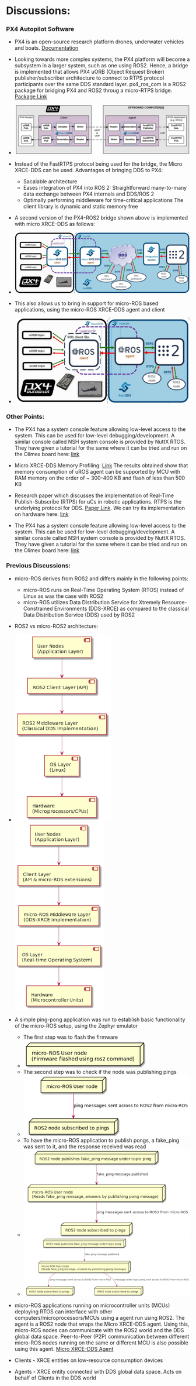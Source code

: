 # Discussions:

### PX4 Autopilot Software

* PX4 is an open-source research platform drones, underwater vehicles and boats. [Documentation](https://docs.px4.io/master/en/index.html)

* Looking towards more complex systems, the PX4 platform will become a subsystem in a larger system, such as one using ROS2. Hence, a bridge is implemented that allows PX4 uORB (Object Request Broker) publisher/subscriber architecture to connect to RTPS protocol participants over the same DDS standard layer. px4_ros_com is a ROS2 package for bridging PX4 and ROS2 throug a micro-RTPS bridge. [Package Link](https://github.com/PX4/px4_ros_com)

* ![PX4 to ROS2](https://github.com/manan-gupta-16/ARL_internship_documentation/blob/master/documentation/Images/PX4_to_ROS2.png)

* Instead of the FastRTPS protocol being used for the bridge, the Micro XRCE-DDS can be used. Advantages of bringing DDS to PX4:
    * Sacalable architecture
    * Eases integration of PX4 into ROS 2: Straightforward many-to-many data exchange between PX4 internals and DDS/ROS 2
    * Optimally performing middleware for time-critical applications
    The client library is dynamic and static memory free

* A second version of the PX4-ROS2 bridge shown above is implemented with micro XRCE-DDS as follows:

* ![Bridge version 2](https://github.com/manan-gupta-16/ARL_internship_documentation/blob/master/documentation/Images/PX4-ROS%40_Bridge_v2.png)

* This also allows us to bring in support for micro-ROS based applications, using the micro-ROS XRCE-DDS agent and client

* ![micro-ROS and PX4 bridge](https://github.com/manan-gupta-16/ARL_internship_documentation/blob/master/documentation/Images/microROS-PX4_bridge.png)

### Other Points:

* The PX4 has a system console feature allowing low-level access to the system. This can be used for low-level debugging/development. A similar console called NSH system console is provided by NuttX RTOS. They have given a tutorial for the same where it can be tried and run on the Olimex board here: [link](https://micro-ros.github.io/docs/tutorials/advanced/nuttx/nsh/)

* Micro XRCE-DDS Memory Profiling: [Link](https://www.eprosima.com/index.php/resources-all/performance/micro-xrce-dds-memory-profiling)
The results obtained show that memory consumption of uROS agent can be supported by MCU with RAM memory on the order of ~ 300-400 KB and flash of less than 500 KB

* Research paper which discusses the implementation of Real-Time Publish-Subscribe (RTPS) for uCs in robotic applications. RTPS is the underlying protocol for DDS. [Paper Link](https://github.com/manan-gupta-16/ARL_internship_documentation/blob/master/Research%20Papers%20Reviewed/RTPS_MCUs.pdf). We can try its implementation on hardware here: [link](https://github.com/manan-gupta-16/embeddedRTPS-STM32)

* The PX4 has a system console feature allowing low-level access to the system. This can be used for low-level debugging/development. A similar console called NSH system console is provided by NuttX RTOS. They have given a tutorial for the same where it can be tried and run on the Olimex board here: [link](https://micro-ros.github.io/docs/tutorials/advanced/nuttx/nsh/)

### Previous Discussions:

* micro-ROS derives from ROS2 and differs mainly in the following points:
    * micro-ROS runs on Real-Time Operating System (RTOS) instead of Linux as was the case with ROS2 
    * micro-ROS utilizes Data Distribution Service for Xtremely Resource-Constrained Environments (DDS-XRCE) as compared to the classical Data Distribution Service (DDS) used by ROS2

* ROS2 vs micro-ROS2 architecture:

* ![ROS2 Architecture](https://github.com/manan-gupta-16/ARL_internship_documentation/blob/master/documentation/Images/ros2arch.png)
![micro-ROS Architecture](https://github.com/manan-gupta-16/ARL_internship_documentation/blob/master/documentation/Images/microros_arch.png)

* A simple ping-pong application was run to establish basic functionality of the micro-ROS setup, using the Zephyr emulator
    * The first step was to flash the firmware
    * ![ping-pong application flashed](https://github.com/manan-gupta-16/ARL_internship_documentation/blob/master/documentation/Images/ping_pong_test_1.png)
    * The second step was to check if the node was publishing pings
    * ![ROS2 subscribed to pings](https://github.com/manan-gupta-16/ARL_internship_documentation/blob/master/documentation/Images/ping_pong_test_2.png)
    * To have the micro-ROS application to publish pongs, a fake_ping was sent to it, and the response received was read
    * ![fake_ping sent](https://github.com/manan-gupta-16/ARL_internship_documentation/blob/master/documentation/Images/ping_pong_test_3.png)
    * ![pong received](https://github.com/manan-gupta-16/ARL_internship_documentation/blob/master/documentation/Images/ping_pong_test_4.png)

* micro-ROS applications running on microcontroller units (MCUs) deploying RTOS can interface with other computers/microprocessors/MCUs using a agent run using ROS2. The agent is a ROS2 node that wraps the Micro XRCE-DDS agent. Using this, micro-ROS nodes can communicate with the ROS2 world and the DDS global data space. Peer-to-Peer (P2P) communication between different micro-ROS nodes running on the same or different MCU is also possible using this agent. [Micro XRCE-DDS Agent](https://github.com/eProsima/Micro-XRCE-DDS-Agent)

* Clients - XRCE entities on low-resource consumption devices
* Agents - XRCE entity connected with DDS global data space. Acts on behalf of Clients in the DDS world



